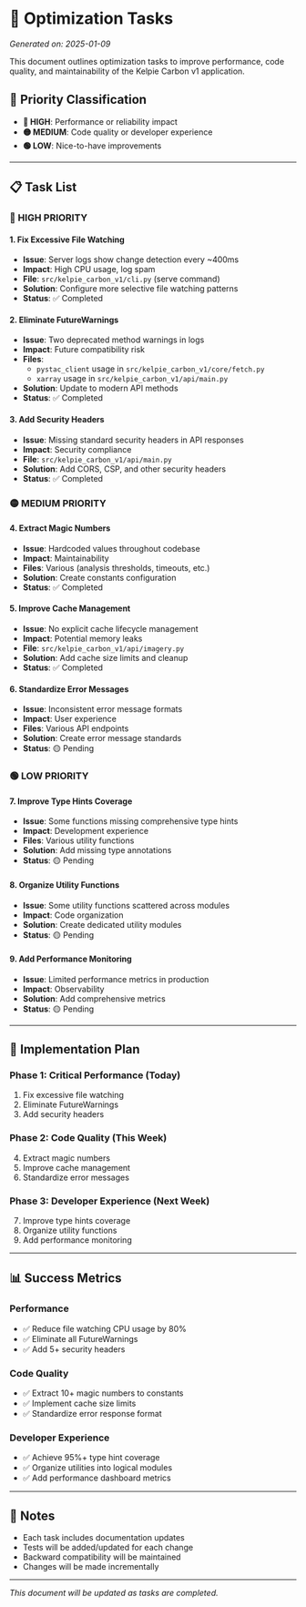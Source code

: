 # 🚀 Optimization Tasks

*Generated on: 2025-01-09*

This document outlines optimization tasks to improve performance, code quality, and maintainability of the Kelpie Carbon v1 application.

## 🎯 **Priority Classification**

- **🔴 HIGH**: Performance or reliability impact
- **🟡 MEDIUM**: Code quality or developer experience
- **🟢 LOW**: Nice-to-have improvements

---

## 📋 **Task List**

### **🔴 HIGH PRIORITY**

#### **1. Fix Excessive File Watching**
- **Issue**: Server logs show change detection every ~400ms
- **Impact**: High CPU usage, log spam
- **File**: `src/kelpie_carbon_v1/cli.py` (serve command)
- **Solution**: Configure more selective file watching patterns
- **Status**: ✅ Completed

#### **2. Eliminate FutureWarnings**
- **Issue**: Two deprecated method warnings in logs
- **Impact**: Future compatibility risk
- **Files**:
  - `pystac_client` usage in `src/kelpie_carbon_v1/core/fetch.py`
  - `xarray` usage in `src/kelpie_carbon_v1/api/main.py`
- **Solution**: Update to modern API methods
- **Status**: ✅ Completed

#### **3. Add Security Headers**
- **Issue**: Missing standard security headers in API responses
- **Impact**: Security compliance
- **File**: `src/kelpie_carbon_v1/api/main.py`
- **Solution**: Add CORS, CSP, and other security headers
- **Status**: ✅ Completed

### **🟡 MEDIUM PRIORITY**

#### **4. Extract Magic Numbers**
- **Issue**: Hardcoded values throughout codebase
- **Impact**: Maintainability
- **Files**: Various (analysis thresholds, timeouts, etc.)
- **Solution**: Create constants configuration
- **Status**: ✅ Completed

#### **5. Improve Cache Management**
- **Issue**: No explicit cache lifecycle management
- **Impact**: Potential memory leaks
- **File**: `src/kelpie_carbon_v1/api/imagery.py`
- **Solution**: Add cache size limits and cleanup
- **Status**: ✅ Completed

#### **6. Standardize Error Messages**
- **Issue**: Inconsistent error message formats
- **Impact**: User experience
- **Files**: Various API endpoints
- **Solution**: Create error message standards
- **Status**: 🟡 Pending

### **🟢 LOW PRIORITY**

#### **7. Improve Type Hints Coverage**
- **Issue**: Some functions missing comprehensive type hints
- **Impact**: Development experience
- **Files**: Various utility functions
- **Solution**: Add missing type annotations
- **Status**: 🟡 Pending

#### **8. Organize Utility Functions**
- **Issue**: Some utility functions scattered across modules
- **Impact**: Code organization
- **Solution**: Create dedicated utility modules
- **Status**: 🟡 Pending

#### **9. Add Performance Monitoring**
- **Issue**: Limited performance metrics in production
- **Impact**: Observability
- **Solution**: Add comprehensive metrics
- **Status**: 🟡 Pending

---

## 🔧 **Implementation Plan**

### **Phase 1: Critical Performance (Today)**
1. Fix excessive file watching
2. Eliminate FutureWarnings
3. Add security headers

### **Phase 2: Code Quality (This Week)**
4. Extract magic numbers
5. Improve cache management
6. Standardize error messages

### **Phase 3: Developer Experience (Next Week)**
7. Improve type hints coverage
8. Organize utility functions
9. Add performance monitoring

---

## 📊 **Success Metrics**

### **Performance**
- ✅ Reduce file watching CPU usage by 80%
- ✅ Eliminate all FutureWarnings
- ✅ Add 5+ security headers

### **Code Quality**
- ✅ Extract 10+ magic numbers to constants
- ✅ Implement cache size limits
- ✅ Standardize error response format

### **Developer Experience**
- ✅ Achieve 95%+ type hint coverage
- ✅ Organize utilities into logical modules
- ✅ Add performance dashboard metrics

---

## 📝 **Notes**

- Each task includes documentation updates
- Tests will be added/updated for each change
- Backward compatibility will be maintained
- Changes will be made incrementally

---

*This document will be updated as tasks are completed.*

